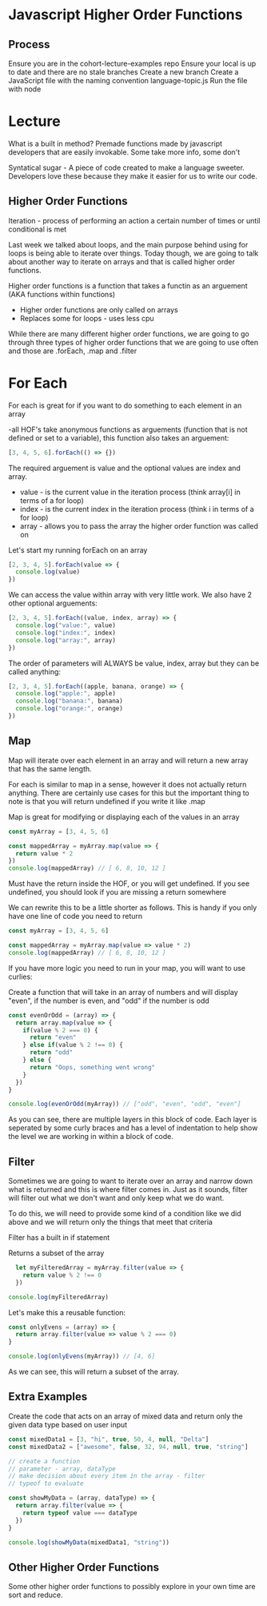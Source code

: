 # Javascript Higher Order Functions

## Process
  Ensure you are in the cohort-lecture-examples repo
  Ensure your local is up to date and there are no stale branches
  Create a new branch
  Create a JavaScript file with the naming convention language-topic.js
  Run the file with node

# Lecture

What is a built in method?  Premade functions made by javascript developers that are easily invokable.  Some take more info, some don't

Syntatical sugar - A piece of code created to make a language sweeter.  Developers love these because they make it easier for us to write our code.

## Higher Order Functions

Iteration - process of performing an action a certain number of times or until conditional is met

Last week we talked about loops, and the main purpose behind using for loops is being able to iterate over things.  Today though, we are going to talk about another way to iterate on arrays and that is called higher order functions.

Higher order functions is a function that takes a functin as an arguement (AKA functions within functions)

  - Higher order functions are only called on arrays
  - Replaces some for loops - uses less cpu


While there are many different higher order functions, we are going to go through three types of higher order functions that we are going to use often and those are .forEach, .map and .filter

# For Each
For each is great for if you want to do something to each element in an array

-all HOF's take anonymous functions as arguements (function that is not defined or set to a variable), this function also takes an arguement:

```javascript
[3, 4, 5, 6].forEach(() => {})
```

  The required arguement is value and the optional values are index and array.

  - value - is the current value in the iteration process (think array[i] in terms of a for loop)
  - index - is the current index in the iteration process (think i in terms of a for loop)
  - array - allows you to pass the array the higher order function was called on

Let's start my running forEach on an array

```javascript
[2, 3, 4, 5].forEach(value => {
  console.log(value)
})
```
We can access the value within array with very little work.  We also have 2 other optional arguements:

```javascript
[2, 3, 4, 5].forEach((value, index, array) => {
  console.log("value:", value)
  console.log("index:", index)
  console.log("array:", array)
})
```

The order of parameters will ALWAYS be value, index, array but they can be called anything:

```javascript
[2, 3, 4, 5].forEach((apple, banana, orange) => {
  console.log("apple:", apple)
  console.log("banana:", banana)
  console.log("orange:", orange)
})
```


## Map
Map will iterate over each element in an array and will return a new array that has the same length.

For each is similar to map in a sense, however it does not actually return anything.  There are certainly use cases for this but the important thing to note is that you will return undefined if you write it like .map

Map is great for modifying or displaying each of the values in an array


```javascript
const myArray = [3, 4, 5, 6]

const mappedArray = myArray.map(value => {
  return value * 2
})
console.log(mappedArray) // [ 6, 8, 10, 12 ]
```

  Must have the return inside the HOF, or you will get undefined.  If you see undefined, you should look if you are missing a return somewhere


We can rewrite this to be a little shorter as follows.  This is handy if you only have one line of code you need to return

```javascript
const myArray = [3, 4, 5, 6]

const mappedArray = myArray.map(value => value * 2)
console.log(mappedArray) // [ 6, 8, 10, 12 ]
```

If you have more logic you need to run in your map, you will want to use curlies:


Create a function that will take in an array of numbers and will display "even", if the number is even, and "odd" if the number is odd

```javascript
const evenOrOdd = (array) => {
  return array.map(value => {
    if(value % 2 === 0) {
      return "even"
    } else if(value % 2 !== 0) {
      return "odd"
    } else {
      return "Oops, something went wrong"
    }
  })
}

console.log(evenOrOdd(myArray)) // ["odd", "even", "odd", "even"]
```

As you can see, there are multiple layers in this block of code.  Each layer is seperated by some curly braces and has a level of indentation to help show the level we are working in within a block of code.



## Filter
Sometimes we are going to want to iterate over an array and narrow down what is returned and this is where filter comes in.  Just as it sounds, filter will filter out what we don't want and only keep what we do want.

To do this, we will need to provide some kind of a condition like we did above and we will return only the things that meet that criteria

Filter has a built in if statement

Returns a subset of the array

```javascript
  let myFilteredArray = myArray.filter(value => {
    return value % 2 !== 0
  })

console.log(myFilteredArray)
```
Let's make this a reusable function:

```javascript
const onlyEvens = (array) => {
  return array.filter(value => value % 2 === 0)
}

console.log(onlyEvens(myArray)) // [4, 6]
```

As we can see, this will return a subset of the array.  


## Extra Examples

Create the code that acts on an array of mixed data and return only the given data type based on user input

```javascript
const mixedData1 = [3, "hi", true, 50, 4, null, "Delta"]
const mixedData2 = ["awesome", false, 32, 94, null, true, "string"]

// create a function
// parameter - array, dataType
// make decision about every item in the array - filter
// typeof to evaluate

const showMyData = (array, dataType) => {
  return array.filter(value => {
    return typeof value === dataType
  })
}

console.log(showMyData(mixedData1, "string"))
```

## Other Higher Order Functions
Some other higher order functions to possibly explore in your own time are sort and reduce.

<!-- Difference between .forEach and .map: -->

<!-- 
```javascript
const myArray = [3, 4, 5, 6]

const forEachArray = myArray.forEach(value => value * 2)
console.log(forEachArray) // undefined
```

We will need to console log instead if we need to see what is happening:

```javascript
const forEachArray = myArray.forEach(value => console.log(value * 2))
console.log(forEachArray)
``` -->